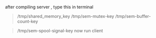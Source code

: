 after compiling server , type this in terminal
>/tmp/shared_memory_key
>/tmp/sem-mutex-key
>/tmp/sem-buffer-count-key

>/tmp/sem-spool-signal-key
 now run client
